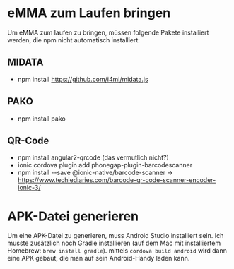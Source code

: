 # eMMA zum Laufen bringen
Um eMMA zum laufen zu bringen, müssen folgende Pakete installiert werden, die npm nicht automatisch installiert:

## MIDATA
- npm install https://github.com/i4mi/midata.js

## PAKO
- npm install pako

## QR-Code
- npm install angular2-qrcode (das vermutlich nicht?)
- ionic cordova plugin add phonegap-plugin-barcodescanner
- npm install --save @ionic-native/barcode-scanner
-> https://www.techiediaries.com/barcode-qr-code-scanner-encoder-ionic-3/

# APK-Datei generieren
Um eine APK-Datei zu generieren, muss Android Studio installiert sein. Ich musste zusätzlich noch Gradle installieren (auf dem Mac mit installiertem Homebrew: `brew install gradle`).
mittels `cordova build android` wird dann eine APK gebaut, die man auf sein Android-Handy laden kann.
